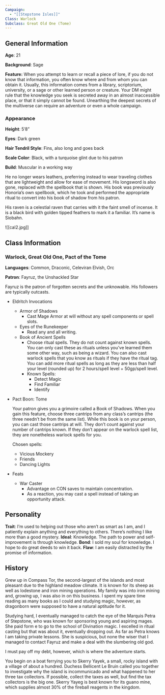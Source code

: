 ```yaml
---
Campaign:
  - "[[Stepstone Isles]]"
Class: Warlock
Subclass: Great Old One (Tome)
---
```

## General Information
**Age**: 21

**Background**: Sage

**Feature:** When you attempt to learn or recall a piece of lore, if you do not know that information, you often know where and from whom you can obtain it. Usually, this information comes from a library, scriptorium, university, or a sage or other learned person or creature. Your DM might rule that the knowledge you seek is secreted away in an almost inaccessible place, or that it simply cannot be found. Unearthing the deepest secrets of the multiverse can require an adventure or even a whole campaign.
### Appearance
**Height**: 5’8”

**Eyes**: Dark green

**Hair Tendril Style**: Fins, also long and goes back

**Scale Color**: Black, with a turquoise glint due to his patron

**Build**: Muscular in a working way

He no longer wears leathers, preferring instead to wear traveling clothes that are lightweight and allow for ease of movement. His longsword is also gone, replaced with the spellbook that is shown. His book was previously Honoria’s own spellbook, which he took and performed the appropriate ritual to convert into his book of shadow from his patron.

His raven is a celestial raven that carries with it the faint smell of incense. It is a black bird with golden tipped feathers to mark it a familiar. It’s name is Siobahn.

![[cal2.jpg]]

  ## Class Information
### Warlock, Great Old One, Pact of the Tome
**Languages**: Common, Draconic, Celeviran Elvish, Orc

**Patron**: Fayruz, the Unshackled Star

Fayruz is the patron of forgotten secrets and the unknowable. His followers are typically outcasts.

- Eldritch Invocations
    - Armor of Shadows
        - Cast Mage Armor at will without any spell components or spell slots.
    - Eyes of the Runekeeper
        - Read any and all writing.
    - Book of Ancient Spells
        - Choose ritual spells. They do not count against known spells. You can only cast these as rituals unless you’ve learned them some other way, such as being a wizard. You can also cast warlock spells that you know as rituals if they have the ritual tag. You can add more ritual spells as long as they are less than half your level (rounded up) for 2 hours/spell level + 50gp/spell level.
        - Known Spells:
            - Detect Magic
            - Find Familiar
            - Identify
- Pact Boon: Tome
    
    Your patron gives you a grimoire called a Book of Shadows. When you gain this feature, choose three cantrips from any class’s cantrips (the three needn’t be from the same list). While this book is on your person, you can cast those cantrips at will. They don’t count against your number of cantrips known. If they don’t appear on the warlock spell list, they are nonetheless warlock spells for you.
    
    Chosen spells:
    
    - Vicious Mockery
    - Friends
    - Dancing Lights
- Feats
    - War Caster
        - Advantage on CON saves to maintain concentration.
        - As a reaction, you may cast a spell instead of taking an opportunity attack.
## Personality
**Trait**: I’m used to helping out those who aren’t as smart as I am, and I patiently explain anything and everything to others. There’s nothing I like more than a good mystery.
**Ideal**: Knowledge. The path to power and self-improvement is through knowledge.
**Bond**: I sold my soul for knowledge. I hope to do great deeds to win it back.
**Flaw**: I am easily distracted by the promise of information.
## History
Grew up in Compass Tor, the second-largest of the islands and most pleasant due to the highland meadow climate. It is known for its sheep as well as lodestone and iron mining operations. My family was into iron mining and, growing up, I was also in on this business. I spent my spare time reading as many books as I could and studying magic, however, as dragonborn were supposed to have a natural aptitude for it.

Studying hard, I eventually managed to catch the eye of the Marquis Petra of Stepstone, who was known for sponsoring young and aspiring mages. She paid form e to go to the school of Divination magic. I excelled in ritual casting but that was about it, eventually dropping out. As far as Petra knows I am taking private lessons. She is suspicious, but none the wiser that I managed to contact Fayruz and make a deal with the slumbering old god.

I must pay off my debt, however, which is where the adventure starts.

You begin on a boat ferrying you to Skerry Yayek, a small, rocky island with a village of about a hundred. Duchess Bellicent Le Bruin called you together to investigate why the island is incommunicado and what happened to her three tax collectors. If possible, collect the taxes as well, but find the tax collectors is the big one. Skerry Yayeg is best known for its guano mine, which supplies almost 30% of the fireball reagents in the kingdom.